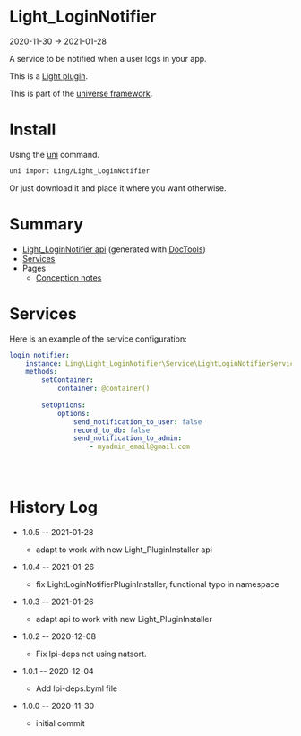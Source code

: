 Light_LoginNotifier
===========
2020-11-30 -> 2021-01-28



A service to be notified when a user logs in your app.


This is a [Light plugin](https://github.com/lingtalfi/Light/blob/master/doc/pages/plugin.md).

This is part of the [universe framework](https://github.com/karayabin/universe-snapshot).


Install
==========
Using the [uni](https://github.com/lingtalfi/universe-naive-importer) command.
```bash
uni import Ling/Light_LoginNotifier
```

Or just download it and place it where you want otherwise.






Summary
===========
- [Light_LoginNotifier api](https://github.com/lingtalfi/Light_LoginNotifier/blob/master/doc/api/Ling/Light_LoginNotifier.md) (generated with [DocTools](https://github.com/lingtalfi/DocTools))
- [Services](#services)
- Pages
    - [Conception notes](https://github.com/lingtalfi/Light_LoginNotifier/blob/master/doc/pages/conception-notes.md)






Services
=========


Here is an example of the service configuration:

```yaml
login_notifier: 
    instance: Ling\Light_LoginNotifier\Service\LightLoginNotifierService
    methods: 
        setContainer: 
            container: @container()
        
        setOptions: 
            options:
                send_notification_to_user: false
                record_to_db: false
                send_notification_to_admin:
                    - myadmin_email@gmail.com

            
    


```



History Log
=============

- 1.0.5 -- 2021-01-28

    - adapt to work with new Light_PluginInstaller api
  
- 1.0.4 -- 2021-01-26

    - fix LightLoginNotifierPluginInstaller, functional typo in namespace
  
- 1.0.3 -- 2021-01-26

    - adapt api to work with new Light_PluginInstaller

- 1.0.2 -- 2020-12-08

    - Fix lpi-deps not using natsort.

- 1.0.1 -- 2020-12-04

    - Add lpi-deps.byml file

- 1.0.0 -- 2020-11-30

    - initial commit